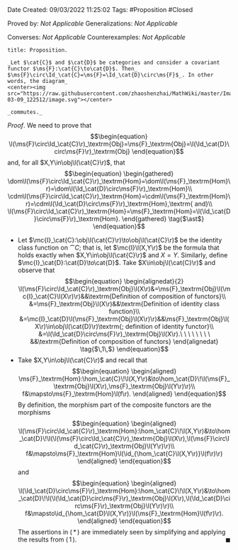 <br />
<br />

Date Created: 09/03/2022 11:25:02
Tags: #Proposition #Closed 

Proved by: _Not Applicable_
Generalizations: _Not Applicable_

Converses: _Not Applicable_
Counterexamples: _Not Applicable_

``` ad-Proposition
title: Proposition.

_Let $\cat{C}$ and $\cat{D}$ be categories and consider a covariant functor $\ms{F}:\cat{C}\to\cat{D}$. Then_ $\ms{F}\circ\Id_\cat{C}=\ms{F}=\Id_\cat{D}\circ\ms{F}$_. In other words, the diagram_
<center><img src="https://raw.githubusercontent.com/zhaoshenzhai/MathWiki/master/Images/2022-03-09_122512/image.svg"></center>

_commutes._

```

_Proof_. We need to prove that
$$\begin{equation}
    \l(\ms{F}\circ\Id_\cat{C}\r)_\textrm{Obj}=\ms{F}_\textrm{Obj}=\l(\Id_\cat{D}\circ\ms{F}\r)_\textrm{Obj}
\end{equation}$$
and, for all $X,Y\in\obj\l(\cat{C}\r)$, that
$$\begin{equation}
    \begin{gathered}
        \dom\l(\ms{F}\circ\Id_\cat{C}\r)_\textrm{Hom}=\dom\l(\ms{F}_\textrm{Hom}\r)=\dom\l(\Id_\cat{D}\circ\ms{F}\r)_\textrm{Hom}\\
        \cdm\l(\ms{F}\circ\Id_\cat{C}\r)_\textrm{Hom}=\cdm\l(\ms{F}_\textrm{Hom}\r)=\cdm\l(\Id_\cat{D}\circ\ms{F}\r)_\textrm{Hom},\textrm{ and}\\
        \l(\ms{F}\circ\Id_\cat{C}\r)_\textrm{Hom}=\ms{F}_\textrm{Hom}=\l(\Id_\cat{D}\circ\ms{F}\r)_\textrm{Hom}.
    \end{gathered}
    \tag{$\ast$}
\end{equation}$$
* Let $\mc{I}_\cat{C}:\obj\l(\cat{C}\r)\to\obj\l(\cat{C}\r)$ be the identity class function on $\cat{C}$; that is, let $\mc{I}\l(X,Y\r)$ be the formula that holds exactly when $X,Y\in\obj\l(\cat{C}\r)$ and $X=Y$. Similarly, define $\mc{I}_\cat{D}:\cat{D}\to\cat{D}$. Take $X\in\obj\l(\cat{C}\r)$ and observe that
$$\begin{equation}
    \begin{alignedat}{2}
        \l(\ms{F}\circ\Id_\cat{C}\r)_\textrm{Obj}\l(X\r)&=\ms{F}_\textrm{Obj}\l(\mc{I}_\cat{C}\l(X\r)\r)&&\textrm{Definition of composition of functors}\\
        &=\ms{F}_\textrm{Obj}\l(X\r)&&\textrm{Definition of identity class function}\\
        &=\mc{I}_\cat{D}\l(\ms{F}_\textrm{Obj}\l(X\r)\r)&&\ms{F}_\textrm{Obj}\l(X\r)\in\obj\l(\cat{D}\r)\textrm{; definition of identity functor}\\
        &=\l(\Id_\cat{D}\circ\ms{F}\r)_\textrm{Obj}\l(X\r).\ \ \ \ \ \ \ \ &&\textrm{Definition of composition of functors}
    \end{alignedat}
    \tag{$\,1\,$}
\end{equation}$$
* Take $X,Y\in\obj\l(\cat{C}\r)$ and recall that
$$\begin{equation}
    \begin{aligned}
        \ms{F}_\textrm{Hom}:\hom_\cat{C}\!\l(X,Y\r)&\to\hom_\cat{D}\!\l(\ms{F}_\textrm{Obj}\l(X\r),\ms{F}_\textrm{Obj}\l(Y\r)\r)\\
        f&\mapsto\ms{F}_\textrm{Hom}\l(f\r).
    \end{aligned}
\end{equation}$$
By definition, the morphism part of the composite functors are the morphisms
$$\begin{equation}
    \begin{aligned}
        \l(\ms{F}\circ\Id_\cat{C}\r)_\textrm{Hom}:\hom_\cat{C}\!\l(X,Y\r)&\to\hom_\cat{D}\!\l(\l(\ms{F}\circ\Id_\cat{C}\r)_\textrm{Obj}\l(X\r),\l(\ms{F}\circ\Id_\cat{C}\r)_\textrm{Obj}\l(Y\r)\r)\\
        f&\mapsto\ms{F}_\textrm{Hom}\l(\id_{\hom_\cat{C}\l(X,Y\r)}\l(f\r)\r)
    \end{aligned}
\end{equation}$$
and
$$\begin{equation}
    \begin{aligned}
        \l(\Id_\cat{D}\circ\ms{F}\r)_\textrm{Hom}:\hom_\cat{C}\!\l(X,Y\r)&\to\hom_\cat{D}\!\l(\l(\Id_\cat{D}\circ\ms{F}\r)_\textrm{Obj}\l(X\r),\l(\Id_\cat{D}\circ\ms{F}\r)_\textrm{Obj}\l(Y\r)\r)\\
        f&\mapsto\id_{\hom_\cat{D}\l(X,Y\r)}\l(\ms{F}_\textrm{Hom}\l(f\r)\r).
    \end{aligned}
\end{equation}$$
The assertions in ($\,\ast\,$) are immediately seen by simplifying and applying the results from ($\,1\,$).<span style="float:right;">$\blacksquare$</span>

